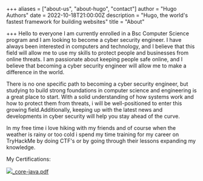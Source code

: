+++
aliases = ["about-us", "about-hugo", "contact"]
author = "Hugo Authors"
date = 2022-10-18T21:00:00Z
description = "Hugo, the world's fastest framework for building websites"
title = "About"

+++
Hello to everyone I am currently enrolled in a Bsc Computer Science program and I am looking to become a cyber security engineer. I have always been interested in computers and technology, and I believe that this field will allow me to use my skills to protect people and businesses from online threats. I am passionate about keeping people safe online, and I believe that becoming a cyber security engineer will allow me to make a difference in the world.

There is no one specific path to becoming a cyber security engineer, but studying to build strong foundations in computer science and engineering is a great place to start. With a solid understanding of how systems work and how to protect them from threats, i will be well-positioned to enter this growing field.Additionally, keeping up with the latest news and developments in cyber security will help you stay ahead of the curve.

In my free time i love hiking with my friends and of course when the weather is rainy or too cold i spend my time training for my career on TryHackMe by doing CTF's or by going through their lessons expanding my knowledge.

My Certifications:

![](/uploads/thm-qhxj0dddpe.png)[_core-java.pdf](/uploads/_core-java.pdf "_core-java.pdf")
